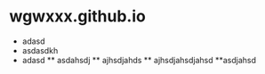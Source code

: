 # wgwxxx.github.io
* adasd
* asdasdkh
* adasd
** asdahsdj
**  ajhsdjahds
**  ajhsdjahsdjahsd
**asdjahsd
